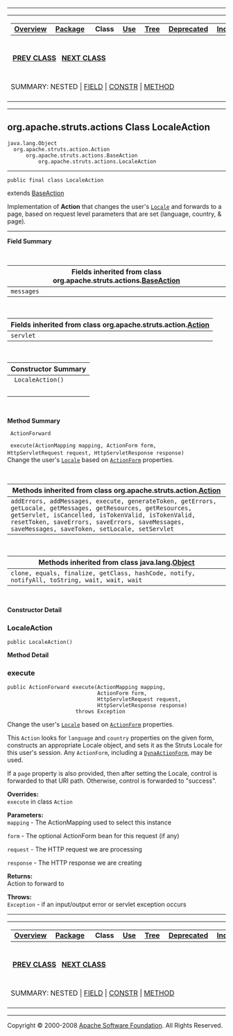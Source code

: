 ------------------------------------------------------------------------

<span id="navbar_top"></span> [](#skip-navbar_top "Skip navigation links")

<table>
<colgroup>
<col width="50%" />
<col width="50%" />
</colgroup>
<tbody>
<tr class="odd">
<td align="left"><span id="navbar_top_firstrow"></span>
<table>
<tbody>
<tr class="odd">
<td align="left"><a href="../../../../overview-summary.html.md"><strong>Overview</strong></a> </td>
<td align="left"><a href="package-summary.html.md"><strong>Package</strong></a> </td>
<td align="left"> <strong>Class</strong> </td>
<td align="left"><a href="class-use/LocaleAction.html.md"><strong>Use</strong></a> </td>
<td align="left"><a href="package-tree.html.md"><strong>Tree</strong></a> </td>
<td align="left"><a href="../../../../deprecated-list.html.md"><strong>Deprecated</strong></a> </td>
<td align="left"><a href="../../../../index-all.html.md"><strong>Index</strong></a> </td>
<td align="left"><a href="../../../../help-doc.html.md"><strong>Help</strong></a> </td>
</tr>
</tbody>
</table></td>
<td align="left"></td>
</tr>
<tr class="even">
<td align="left"> <a href="../../../../org/apache/struts/actions/IncludeAction.html.md" title="class in org.apache.struts.actions"><strong>PREV CLASS</strong></a>   <a href="../../../../org/apache/struts/actions/LookupDispatchAction.html" title="class in org.apache.struts.actions"><strong>NEXT CLASS</strong></a></td>
<td align="left"><a href="../../../../index.html.md?org/apache/struts/actions/LocaleAction.html"><strong>FRAMES</strong></a>    <a href="LocaleAction.html"><strong>NO FRAMES</strong></a>    
<a href="../../../../allclasses-noframe.html.md"><strong>All Classes</strong></a></td>
</tr>
<tr class="odd">
<td align="left">SUMMARY: NESTED | <a href="#fields_inherited_from_class_org.apache.struts.actions.BaseAction">FIELD</a> | <a href="#constructor_summary">CONSTR</a> | <a href="#method_summary">METHOD</a></td>
<td align="left">DETAIL: FIELD | <a href="#constructor_detail">CONSTR</a> | <a href="#method_detail">METHOD</a></td>
</tr>
</tbody>
</table>

<span id="skip-navbar_top"></span>

------------------------------------------------------------------------

org.apache.struts.actions
 Class LocaleAction
-------------------------

    java.lang.Object
      org.apache.struts.action.Action
          org.apache.struts.actions.BaseAction
              org.apache.struts.actions.LocaleAction

------------------------------------------------------------------------

    public final class LocaleAction

extends [BaseAction](../../../../org/apache/struts/actions/BaseAction.html.md "class in org.apache.struts.actions")

Implementation of **Action** that changes the user's [`Locale`](http://java.sun.com/j2se/1.4.2/docs/api/java/util/Locale.html.md?is-external=true "class or interface in java.util") and forwards to a page, based on request level parameters that are set (language, country, & page).

------------------------------------------------------------------------

<span id="field_summary"></span>

**Field Summary**

 <span id="fields_inherited_from_class_org.apache.struts.actions.BaseAction"></span>

| **Fields inherited from class org.apache.struts.actions.[BaseAction](../../../../org/apache/struts/actions/BaseAction.html.md "class in org.apache.struts.actions")** |
|--------------------------------------------------------------------------------------------------------------------------------------------------------------------|
| `messages`                                                                                                                                                         |

 <span id="fields_inherited_from_class_org.apache.struts.action.Action"></span>

| **Fields inherited from class org.apache.struts.action.[Action](http://struts.apache.org/apidocs/org/apache/struts/action/Action.html.md?is-external=true "class or interface in org.apache.struts.action")** |
|------------------------------------------------------------------------------------------------------------------------------------------------------------------------------------------------------------|
| `servlet`                                                                                                                                                                                                  |

  <span id="constructor_summary"></span>

| **Constructor Summary** |
|-------------------------|
| ` LocaleAction()`       
                          |

  <span id="method_summary"></span>

**Method Summary**

` ActionForward`

` execute(ActionMapping mapping, ActionForm form, HttpServletRequest request, HttpServletResponse response)`
            Change the user's [`Locale`](http://java.sun.com/j2se/1.4.2/docs/api/java/util/Locale.html.md?is-external=true "class or interface in java.util") based on [`ActionForm`](http://struts.apache.org/apidocs/org/apache/struts/action/ActionForm.html?is-external=true "class or interface in org.apache.struts.action") properties.

 <span id="methods_inherited_from_class_org.apache.struts.action.Action"></span>

| **Methods inherited from class org.apache.struts.action.[Action](http://struts.apache.org/apidocs/org/apache/struts/action/Action.html.md?is-external=true "class or interface in org.apache.struts.action")**                                                            |
|------------------------------------------------------------------------------------------------------------------------------------------------------------------------------------------------------------------------------------------------------------------------|
| `addErrors, addMessages, execute, generateToken, getErrors, getLocale, getMessages, getResources, getResources, getServlet, isCancelled, isTokenValid, isTokenValid, resetToken, saveErrors, saveErrors, saveMessages, saveMessages, saveToken, setLocale, setServlet` |

 <span id="methods_inherited_from_class_java.lang.Object"></span>

| **Methods inherited from class java.lang.[Object](http://java.sun.com/j2se/1.4.2/docs/api/java/lang/Object.html.md?is-external=true "class or interface in java.lang")** |
|-----------------------------------------------------------------------------------------------------------------------------------------------------------------------|
| `clone, equals, finalize, getClass, hashCode, notify, notifyAll, toString, wait, wait, wait`                                                                          |

 

<span id="constructor_detail"></span>

**Constructor Detail**

### LocaleAction

    public LocaleAction()

<span id="method_detail"></span>

**Method Detail**

### execute

    public ActionForward execute(ActionMapping mapping,
                                 ActionForm form,
                                 HttpServletRequest request,
                                 HttpServletResponse response)
                          throws Exception

Change the user's [`Locale`](http://java.sun.com/j2se/1.4.2/docs/api/java/util/Locale.html.md?is-external=true "class or interface in java.util") based on [`ActionForm`](http://struts.apache.org/apidocs/org/apache/struts/action/ActionForm.html?is-external=true "class or interface in org.apache.struts.action") properties.

This `Action` looks for `language` and `country` properties on the given form, constructs an appropriate Locale object, and sets it as the Struts Locale for this user's session. Any `ActionForm`, including a [`DynaActionForm`](http://struts.apache.org/apidocs/org/apache/struts/action/DynaActionForm.html.md?is-external=true "class or interface in org.apache.struts.action"), may be used.

If a `page` property is also provided, then after setting the Locale, control is forwarded to that URI path. Otherwise, control is forwarded to "success".

**Overrides:**  
`execute` in class `Action`

<!-- -->

**Parameters:**  
`mapping` - The ActionMapping used to select this instance

`form` - The optional ActionForm bean for this request (if any)

`request` - The HTTP request we are processing

`response` - The HTTP response we are creating

**Returns:**  
Action to forward to

**Throws:**  
`Exception` - if an input/output error or servlet exception occurs

------------------------------------------------------------------------

<span id="navbar_bottom"></span> [](#skip-navbar_bottom "Skip navigation links")

<table>
<colgroup>
<col width="50%" />
<col width="50%" />
</colgroup>
<tbody>
<tr class="odd">
<td align="left"><span id="navbar_bottom_firstrow"></span>
<table>
<tbody>
<tr class="odd">
<td align="left"><a href="../../../../overview-summary.html.md"><strong>Overview</strong></a> </td>
<td align="left"><a href="package-summary.html.md"><strong>Package</strong></a> </td>
<td align="left"> <strong>Class</strong> </td>
<td align="left"><a href="class-use/LocaleAction.html.md"><strong>Use</strong></a> </td>
<td align="left"><a href="package-tree.html.md"><strong>Tree</strong></a> </td>
<td align="left"><a href="../../../../deprecated-list.html.md"><strong>Deprecated</strong></a> </td>
<td align="left"><a href="../../../../index-all.html.md"><strong>Index</strong></a> </td>
<td align="left"><a href="../../../../help-doc.html.md"><strong>Help</strong></a> </td>
</tr>
</tbody>
</table></td>
<td align="left"></td>
</tr>
<tr class="even">
<td align="left"> <a href="../../../../org/apache/struts/actions/IncludeAction.html.md" title="class in org.apache.struts.actions"><strong>PREV CLASS</strong></a>   <a href="../../../../org/apache/struts/actions/LookupDispatchAction.html" title="class in org.apache.struts.actions"><strong>NEXT CLASS</strong></a></td>
<td align="left"><a href="../../../../index.html.md?org/apache/struts/actions/LocaleAction.html"><strong>FRAMES</strong></a>    <a href="LocaleAction.html"><strong>NO FRAMES</strong></a>    
<a href="../../../../allclasses-noframe.html.md"><strong>All Classes</strong></a></td>
</tr>
<tr class="odd">
<td align="left">SUMMARY: NESTED | <a href="#fields_inherited_from_class_org.apache.struts.actions.BaseAction">FIELD</a> | <a href="#constructor_summary">CONSTR</a> | <a href="#method_summary">METHOD</a></td>
<td align="left">DETAIL: FIELD | <a href="#constructor_detail">CONSTR</a> | <a href="#method_detail">METHOD</a></td>
</tr>
</tbody>
</table>

<span id="skip-navbar_bottom"></span>

------------------------------------------------------------------------

Copyright © 2000-2008 [Apache Software Foundation](http://www.apache.org/). All Rights Reserved.
